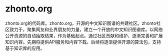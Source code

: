 zhonto.org
==========

zhonto.org的代码库。zhonto.org，开源的中文知识图谱的共建社区。zhonto社区致力于，聚集网友和业界朋友的力量，建立一个开放的中文知识图谱库。以网络公开资源的自动抽取结果，作为基础起点。通过社区贡献和维护，逐渐完善和扩展知识内容。先期将提供API服务和内容下载。后续将逐渐提供开源的算法包，支持基于知识库的应用。
